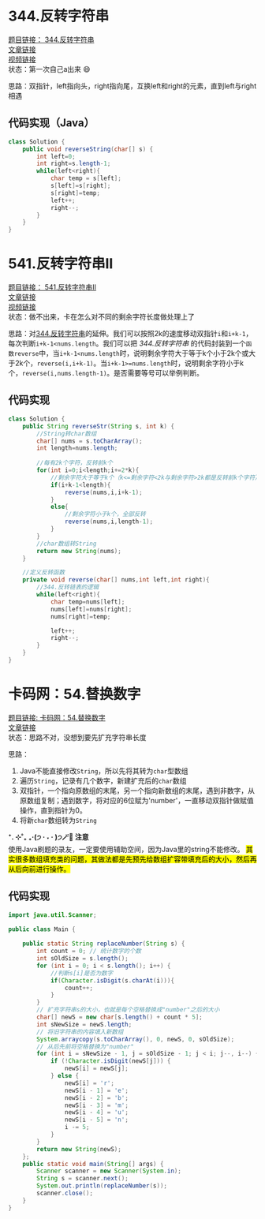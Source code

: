 # 344.反转字符串
[题目链接： 344.反转字符串](https://leetcode.cn/problems/reverse-string/description/)  
[文章链接](https://programmercarl.com/0344.%E5%8F%8D%E8%BD%AC%E5%AD%97%E7%AC%A6%E4%B8%B2.html)  
[视频链接](https://www.bilibili.com/video/BV1fV4y17748/?spm_id_from=333.788&vd_source=bb16fbea368fef2149255510d2feefbe)  
状态：第一次自己a出来 😄

思路：双指针，left指向头，right指向尾，互换left和right的元素，直到left与right相遇

## 代码实现（Java）
```java
class Solution {
    public void reverseString(char[] s) {
        int left=0;
        int right=s.length-1;
        while(left<right){
            char temp = s[left];
            s[left]=s[right];
            s[right]=temp;
            left++;
            right--;
        }
    }
}
```
# 541.反转字符串II
[题目链接： 541.反转字符串II](https://leetcode.cn/problems/reverse-string-ii/description/)  
[文章链接](https://programmercarl.com/0541.%E5%8F%8D%E8%BD%AC%E5%AD%97%E7%AC%A6%E4%B8%B2II.html#%E7%AE%97%E6%B3%95%E5%85%AC%E5%BC%80%E8%AF%BE)  
[视频链接](https://www.bilibili.com/video/BV1dT411j7NN/?spm_id_from=333.788&vd_source=bb16fbea368fef2149255510d2feefbe)  
状态：做不出来，卡在怎么对不同的剩余字符长度做处理上了

思路：对[344.反转字符串]()的延伸。我们可以按照2k的速度移动双指针`i`和`i+k-1`，每次判断`i+k-1<nums.length`。我们可以把 *344.反转字符串* 的代码封装到一个`函数reverse`中，当`i+k-1<nums.length`时，说明剩余字符大于等于k个小于2k个或大于2k个，`reverse(i,i+k-1)`。当`i+k-1>=nums.length`时，说明剩余字符小于k个，`reverse(i,nums.length-1)`。是否需要等号可以举例判断。
## 代码实现
```java
class Solution {
    public String reverseStr(String s, int k) {
        //String转char数组
        char[] nums = s.toCharArray();
        int length=nums.length;
        
        //每有2k个字符，反转前k个
        for(int i=0;i<length;i+=2*k){
            //剩余字符大于等于k个（k<=剩余字符<2k与剩余字符>2k都是反转前k个字符）
            if(i+k-1<length){
                reverse(nums,i,i+k-1);
            }
            else{
                //剩余字符小于k个，全部反转
                reverse(nums,i,length-1);
            }
        }
        //char数组转String
        return new String(nums);
    }

    //定义反转函数
    private void reverse(char[] nums,int left,int right){
        //344.反转链表的逻辑
        while(left<right){
            char temp=nums[left];
            nums[left]=nums[right];
            nums[right]=temp;

            left++;
            right--;
        }
    }
}
```

# 卡码网：54.替换数字 
[题目链接: 卡码网：54.替换数字](https://kamacoder.com/problempage.php?pid=1064)  
[文章链接](https://programmercarl.com/kamacoder/0054.%E6%9B%BF%E6%8D%A2%E6%95%B0%E5%AD%97.html#%E5%85%B6%E4%BB%96%E8%AF%AD%E8%A8%80%E7%89%88%E6%9C%AC)    
状态：思路不对，没想到要先扩充字符串长度

思路：
1. Java不能直接修改`String`，所以先将其转为`char`型数组
2. 遍历`String`，记录有几个数字，新建扩充后的`char`数组
3. 双指针，一个指向原数组的末尾，另一个指向新数组的末尾，遇到非数字，从原数组复制；遇到数字，将对应的6位赋为'number'，一直移动双指针做赋值操作，直到指针为0。
4. 将新`char`数组转为`String`

**⁺. ⊹˚₊ ₊·(੭  · ˕ · )੭🪄💫 注意**  
使用Java刷题的录友，一定要使用辅助空间，因为Java里的string不能修改。  <mark>其实很多数组填充类的问题，其做法都是先预先给数组扩容带填充后的大小，然后再从后向前进行操作。</mark>

## 代码实现
```java
import java.util.Scanner;

public class Main {
    
    public static String replaceNumber(String s) {
        int count = 0; // 统计数字的个数
        int sOldSize = s.length();
        for (int i = 0; i < s.length(); i++) {
            //判断s[i]是否为数字
            if(Character.isDigit(s.charAt(i))){
                count++;
            }
        }
        // 扩充字符串s的大小，也就是每个空格替换成"number"之后的大小
        char[] newS = new char[s.length() + count * 5];
        int sNewSize = newS.length;
        // 将旧字符串的内容填入新数组
        System.arraycopy(s.toCharArray(), 0, newS, 0, sOldSize);
        // 从后先前将空格替换为"number"
        for (int i = sNewSize - 1, j = sOldSize - 1; j < i; j--, i--) {
            if (!Character.isDigit(newS[j])) {
                newS[i] = newS[j];
            } else {
                newS[i] = 'r';
                newS[i - 1] = 'e';
                newS[i - 2] = 'b';
                newS[i - 3] = 'm';
                newS[i - 4] = 'u';
                newS[i - 5] = 'n';
                i -= 5;
            }
        }
        return new String(newS);
    };
    public static void main(String[] args) {
        Scanner scanner = new Scanner(System.in);
        String s = scanner.next();
        System.out.println(replaceNumber(s));
        scanner.close();
    }
}
```
